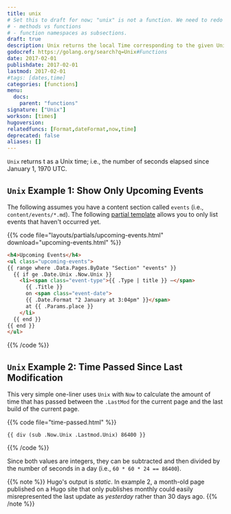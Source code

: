 ```yaml
---
title: unix
# Set this to draft for now; "unix" is not a function. We need to redo this section with:
# - methods vs functions
# - function namespaces as subsections.
draft: true
description: Unix returns the local Time corresponding to the given Unix time, sec seconds and nsec nanoseconds since January 1, 1970 UTC.
godocref: https://golang.org/search?q=Unix#Functions
date: 2017-02-01
publishdate: 2017-02-01
lastmod: 2017-02-01
#tags: [dates,time]
categories: [functions]
menu:
  docs:
    parent: "functions"
signature: ["Unix"]
workson: [times]
hugoversion:
relatedfuncs: [Format,dateFormat,now,time]
deprecated: false
aliases: []
---
```


`Unix` returns t as a Unix time; i.e., the number of seconds elapsed since January 1, 1970 UTC.

## `Unix` Example 1: Show Only Upcoming Events

The following assumes you have a content section called `events` (i.e., `content/events/*.md`). The following [partial template][] allows you to only list events that haven't occurred yet.

{{% code file="layouts/partials/upcoming-events.html" download="upcoming-events.html" %}}
```html
<h4>Upcoming Events</h4>
<ul class="upcoming-events">
{{ range where .Data.Pages.ByDate "Section" "events" }}
  {{ if ge .Date.Unix .Now.Unix }}
    <li><span class="event-type">{{ .Type | title }} —</span>
      {{ .Title }}
      on <span class="event-date">
      {{ .Date.Format "2 January at 3:04pm" }}</span>
      at {{ .Params.place }}
    </li>
  {{ end }}
{{ end }}
</ul>
```
{{% /code %}}

## `Unix` Example 2: Time Passed Since Last Modification

This very simple one-liner uses `Unix` with `Now` to calculate the amount of time that has passed between the `.LastMod` for the current page and the last build of the current page.

{{% code file="time-passed.html" %}}
```golang
{{ div (sub .Now.Unix .Lastmod.Unix) 86400 }}
```
{{% /code %}}

Since both values are integers, they can be subtracted and then divided by the number of seconds in a day (i.e., `60 * 60 * 24 == 86400`).

{{% note %}}
Hugo's output is *static*. In example 2, a month-old page published on a Hugo site that only publishes monthly could easily misrepresented the last update as *yesterday* rather than 30 days ago.
 {{% /note %}}



[partial template]: /templates/partials/
